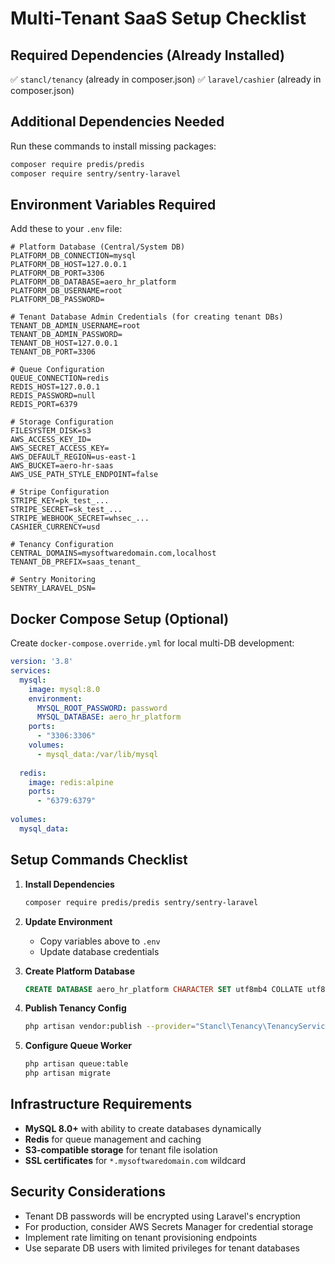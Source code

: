 # Multi-Tenant SaaS Setup Checklist

## Required Dependencies (Already Installed)
✅ `stancl/tenancy` (already in composer.json)
✅ `laravel/cashier` (already in composer.json)

## Additional Dependencies Needed
Run these commands to install missing packages:

```bash
composer require predis/predis
composer require sentry/sentry-laravel
```

## Environment Variables Required

Add these to your `.env` file:

```env
# Platform Database (Central/System DB)
PLATFORM_DB_CONNECTION=mysql
PLATFORM_DB_HOST=127.0.0.1
PLATFORM_DB_PORT=3306
PLATFORM_DB_DATABASE=aero_hr_platform
PLATFORM_DB_USERNAME=root
PLATFORM_DB_PASSWORD=

# Tenant Database Admin Credentials (for creating tenant DBs)
TENANT_DB_ADMIN_USERNAME=root
TENANT_DB_ADMIN_PASSWORD=
TENANT_DB_HOST=127.0.0.1
TENANT_DB_PORT=3306

# Queue Configuration
QUEUE_CONNECTION=redis
REDIS_HOST=127.0.0.1
REDIS_PASSWORD=null
REDIS_PORT=6379

# Storage Configuration  
FILESYSTEM_DISK=s3
AWS_ACCESS_KEY_ID=
AWS_SECRET_ACCESS_KEY=
AWS_DEFAULT_REGION=us-east-1
AWS_BUCKET=aero-hr-saas
AWS_USE_PATH_STYLE_ENDPOINT=false

# Stripe Configuration
STRIPE_KEY=pk_test_...
STRIPE_SECRET=sk_test_...
STRIPE_WEBHOOK_SECRET=whsec_...
CASHIER_CURRENCY=usd

# Tenancy Configuration
CENTRAL_DOMAINS=mysoftwaredomain.com,localhost
TENANT_DB_PREFIX=saas_tenant_

# Sentry Monitoring
SENTRY_LARAVEL_DSN=
```

## Docker Compose Setup (Optional)

Create `docker-compose.override.yml` for local multi-DB development:

```yaml
version: '3.8'
services:
  mysql:
    image: mysql:8.0
    environment:
      MYSQL_ROOT_PASSWORD: password
      MYSQL_DATABASE: aero_hr_platform
    ports:
      - "3306:3306"
    volumes:
      - mysql_data:/var/lib/mysql
      
  redis:
    image: redis:alpine
    ports:
      - "6379:6379"
      
volumes:
  mysql_data:
```

## Setup Commands Checklist

1. **Install Dependencies**
   ```bash
   composer require predis/predis sentry/sentry-laravel
   ```

2. **Update Environment**
   - Copy variables above to `.env`
   - Update database credentials

3. **Create Platform Database**
   ```sql
   CREATE DATABASE aero_hr_platform CHARACTER SET utf8mb4 COLLATE utf8mb4_unicode_ci;
   ```

4. **Publish Tenancy Config**
   ```bash
   php artisan vendor:publish --provider="Stancl\Tenancy\TenancyServiceProvider"
   ```

5. **Configure Queue Worker**
   ```bash
   php artisan queue:table
   php artisan migrate
   ```

## Infrastructure Requirements

- **MySQL 8.0+** with ability to create databases dynamically
- **Redis** for queue management and caching
- **S3-compatible storage** for tenant file isolation
- **SSL certificates** for `*.mysoftwaredomain.com` wildcard

## Security Considerations

- Tenant DB passwords will be encrypted using Laravel's encryption
- For production, consider AWS Secrets Manager for credential storage
- Implement rate limiting on tenant provisioning endpoints
- Use separate DB users with limited privileges for tenant databases
